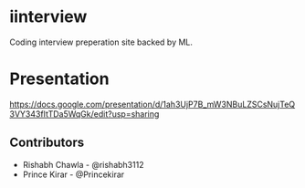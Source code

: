 # iinterview
Coding interview preperation site backed by ML.

# Presentation 
https://docs.google.com/presentation/d/1ah3UjP7B_mW3NBuLZSCsNujTeQ3VY343fItTDa5WqGk/edit?usp=sharing

## Contributors
- Rishabh Chawla - @rishabh3112
- Prince Kirar - @Princekirar


